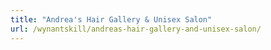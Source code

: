 ```yaml
---
title: "Andrea's Hair Gallery & Unisex Salon"
url: /wynantskill/andreas-hair-gallery-and-unisex-salon/
---
```

